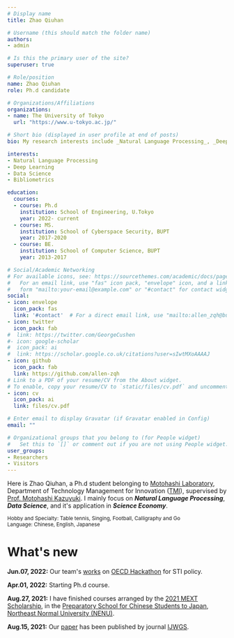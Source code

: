 ```yaml
---
# Display name
title: Zhao Qiuhan

# Username (this should match the folder name)
authors:
- admin

# Is this the primary user of the site?
superuser: true

# Role/position
name: Zhao Qiuhan
role: Ph.d candidate

# Organizations/Affiliations
organizations:
- name: The University of Tokyo
  url: "https://www.u-tokyo.ac.jp/"

# Short bio (displayed in user profile at end of posts)
bio: My research interests include _Natural Language Processing_, _Deep Learning_ , _Data Science_ and it's application in _Science Economy_. If you get interets in my research topics, please contact me as <font color = "blue">zhaoqiuhan2019@outlook.com</font>.

interests:
- Natural Language Processing
- Deep Learning
- Data Science
- Bibliometrics

education:
  courses:
  - course: Ph.d
    institution: School of Engineering, U.Tokyo
    year: 2022- current
  - course: MS.
    institution: School of Cyberspace Security, BUPT
    year: 2017-2020
  - course: BE.
    institution: School of Computer Science, BUPT
    year: 2013-2017

# Social/Academic Networking
# For available icons, see: https://sourcethemes.com/academic/docs/page-builder/#icons
#   For an email link, use "fas" icon pack, "envelope" icon, and a link in the
#   form "mailto:your-email@example.com" or "#contact" for contact widget.
social:
- icon: envelope
  icon_pack: fas
  link: '#contact'  # For a direct email link, use "mailto:allen_zqh@bupt.edu.cn".
- icon: twitter
  icon_pack: fab
#  link: https://twitter.com/GeorgeCushen
#- icon: google-scholar
#  icon_pack: ai
#  link: https://scholar.google.co.uk/citations?user=sIwtMXoAAAAJ
- icon: github
  icon_pack: fab
  link: https://github.com/allen-zqh
# Link to a PDF of your resume/CV from the About widget.
# To enable, copy your resume/CV to `static/files/cv.pdf` and uncomment the lines below.
- icon: cv
  icon_pack: ai
  link: files/cv.pdf

# Enter email to display Gravatar (if Gravatar enabled in Config)
email: ""

# Organizational groups that you belong to (for People widget)
#   Set this to `[]` or comment out if you are not using People widget.
user_groups:
- Researchers
- Visitors
---
```


<!--
<small>(2020-10-06 22:41 in Changchun, China)  I am now in the [Preparatory School for Chinese Students to Japan](http://lryx.nenu.edu.cn/), [Northeast Normal University (NENU)](http://www.nenu.edu.cn/) for taking Japanese course, arranged by the [2021 MEXT Scholarship](https://www.mext.go.jp/content/20200521-mxt_gakushi02-000007188-02.pdf). The expected study time is from Oct, 2020 to Aug, 2021.</small>
-->

<!--
I was selected by BUPT and attended into [Ye Peida Institute](https://baike.baidu.com/item/%E5%8F%B6%E5%9F%B9%E5%A4%A7%E5%AD%A6%E9%99%A2/4492808?fr=aladdin) when I was an undergraduate. Under the guidance of [Prof. Liu Liang](https://scs.bupt.edu.cn/info/1097/1346.htm), I learned about compression sensing, multimedia computing and intelligent text processing. The undergraduate thesis "_The Design and Implementation of Chaotic Compressive Sensing Algorithm_" won "_2017 Excellent Undergraduate Graduation Thesis Award_" in BUPT. After entering the graduate school, I studied under [Prof. Yang Wenchuan](https://scss.bupt.edu.cn/info/1063/1135.htm) to continue learning natural language processing related research topics.
-->

Here is Zhao Qiuhan, a Ph.d student belonging to [Motohashi Laboratory](http://www.mo.t.u-tokyo.ac.jp/), Department of Technology Management for Innovation ([TMI](https://tmi.t.u-tokyo.ac.jp/)), supervised by [Prof. Motohashi Kazuyuki](http://www.mo.t.u-tokyo.ac.jp/member_motohashi.html). I mainly focus on **_Natural Language Processing_**, **_Data Science_**, and it's application in **_Science Economy_**.

<!--
You can refer to my research in **Projects** and **Publications**, and I also record my recent work and idea in **Posts**. I will update this page as possible. Additionally, you can click the button in the upper right corner to switch language _(EN-CN-JA)_, but CN and JA only contain personal information page.
-->

<small>Hobby and Specialty: Table tennis, Singing, Football, Calligraphy and Go</small><br>
<small>Language: Chinese, English, Japanese</small>

<h1 id=whats-new>What's new</h1>

**Jun.07, 2022:** Our team's [works](/files/slide/OECD_Hackathon_UTokyo.pdf) on [OECD Hackathon](https://github.com/STIPlab/hackathon) for STI policy.

**Apr.01, 2022:** Starting Ph.d course.

**Aug.27, 2021:** I have finished courses arranged by the [2021 MEXT Scholarship](https://www.mext.go.jp/content/20200521-mxt_gakushi02-000007188-02.pdf), in the [Preparatory School for Chinese Students to Japan](http://lryx.nenu.edu.cn/), [Northeast Normal University (NENU)](http://www.nenu.edu.cn/).

**Aug.15, 2021:** Our [paper](https://www.inderscience.com/info/inarticle.php?artid=116539) has been published by journal [IJWGS](https://www.inderscience.com/jhome.php?jcode=ijwgs).